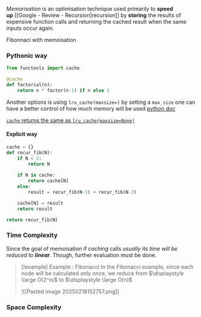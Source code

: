 *Memorisation* is an optimisation technique used primarily to **speed up** [[Google - Review - Recursion|recursion]] by **storing** the results of expensive function calls and returning the cached result when the same inputs occur again.

Fibonnaci with memoisation

### Pythonic way
```python
from functools import cache

@cache
def factorial(n):
	return n * factor(n-1) if n else 1
```

Another options is using `lru_cache(maxsize=)` by setting a `max_size`  one can have a better control of how much memory will be used [python doc](https://docs.python.org/3/library/functools.html#functools.lru_cache)

[`cache` returns the same as `lru_cache(maxsize=None)`](https://docs.python.org/3/library/functools.html#functools.cache)


#### Explicit way
```python
cache = {}
def recur_fib(N):
	if N < 2:
		return N
		
	if N in cache:
		return cache[N]
	else:
		result = recur_fib(N-1) + recur_fib(N-2)

	cache[N] = result
	return result

return recur_fib(N)
```


### Time Complexity
Since the goal of memoisation if *caching* calls *usually its time will be reduced to **linear***. Though, further evaluation must be done.

>[!example] Example : Fibonacci
>In the Fibonacci example, since each node will be calculated only once, we reduce from $\displaystyle \large O(2^n)$ to $\displaystyle \large O(n)$
>
>![[Pasted image 20250218152757.png]]

### Space Complexity
